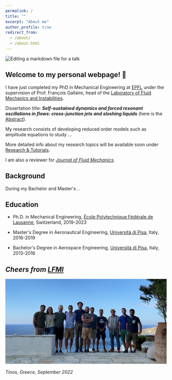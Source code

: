 ```yaml
---
permalink: /
title: ""
excerpt: "About me"
author_profile: true
redirect_from: 
  - /about/
  - /about.html
---
```


![Editing a markdown file for a talk](/images/COVER_BANNER_1.jpg)


Welcome to my personal webpage! 👋
------

I have just completed my PhD in Mechanical Engineering at [EPFL](https://www.epfl.ch/en/) under the supervision of Prof. François Gallaire, head of the [Laboratory of Fluid Mechanics and Instabilities](https://www.epfl.ch/labs/lfmi). 

Dissertation title: _**Self-sustained dynamics and forced resonant oscillations in flows: cross-junction jets and sloshing liquids**_ (here is the [Abstract](http://Alessandro-Bongarzone.github.io/files/Abstract_PhD.pdf)).


My research consists of developing reduced order models such as amplitude equations to study ... 

More detailed info about my research topics will be available soon under [Research & Tutorials](https://alessandro-bongarzone.github.io/research/).

I am also a reviewer for _[Journal of Fluid Mechanics](https://www.cambridge.org/core/journals/journal-of-fluid-mechanics)_.

Background
------

During my Bachelor and Master's ..


Education
------
- Ph.D. in Mechanical Engineering, [École Polytechnique Fédérale de Lausanne](https://www.epfl.ch/en/), Switzerland, 2019-2023
* Master's Degree in Aeronautical Engineering, [Università di Pisa](https://www.unipi.it), Italy, 2016-2019
+ Bachelor's Degree in Aerospace Engineering, [Università di Pisa](https://www.unipi.it), Italy, 2013-2016


_Cheers from [LFMI](https://www.epfl.ch/labs/lfmi)_
------

![LFMI_photo](/images/LFMI_photo_TINOS.JPG)

_Tinos, Greece, September 2022_

